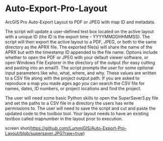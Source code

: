 # Auto-Export-Pro-Layout
ArcGIS Pro Auto-Export Layout to PDF or JPEG with map ID and metadata.

The script will update a user-defined text box located on the active layout with a unique ID (the ID is the export time - YYYYMMDDHHMMSS).  The script will then export the active layout to a PDF, JPEG, or both to the same directory as the APRX file.  The exported file(s) will share the name of the APRX but with the timestamp ID appended to the file name.  Options include whether to open the PDF or JPEG with your default viewer software, or open Windows File Explorer in the directory of the output (for easy cutting and pasting into an email!).   The script prompts the user for some optional input parameters like who, what, where, and why.  These values are written to a CSV file along with the project output path.   If you are asked to reproduce a map you made ages ago you can search the CSV file for names, dates, ID numbers, or project locations and find the project.  

The user will need some basic Python skills to open the SuperSaver3.py file and set the paths to a CSV file in a directory the users has write permissions to.  The user will need to save the script and cut and paste the updated code to the toolbox tool.  Your layout needs to have an existing textbox called mapnumber in the layout prior to execution.  



screen shot(https://github.com/LummiGIS/Auto-Export-Pro-Layout/blob/supersaver.JPG?raw=true)
